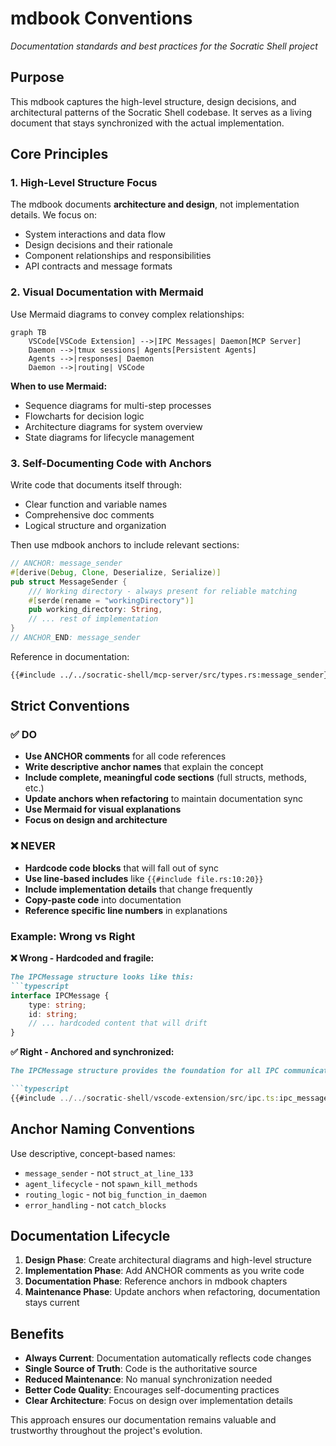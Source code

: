 # mdbook Conventions

*Documentation standards and best practices for the Socratic Shell project*

## Purpose

This mdbook captures the high-level structure, design decisions, and architectural patterns of the Socratic Shell codebase. It serves as a living document that stays synchronized with the actual implementation.

## Core Principles

### 1. High-Level Structure Focus

The mdbook documents **architecture and design**, not implementation details. We focus on:
- System interactions and data flow
- Design decisions and their rationale  
- Component relationships and responsibilities
- API contracts and message formats

### 2. Visual Documentation with Mermaid

Use Mermaid diagrams to convey complex relationships:

```mermaid
graph TB
    VSCode[VSCode Extension] -->|IPC Messages| Daemon[MCP Server]
    Daemon -->|tmux sessions| Agents[Persistent Agents]
    Agents -->|responses| Daemon
    Daemon -->|routing| VSCode
```

**When to use Mermaid:**
- Sequence diagrams for multi-step processes
- Flowcharts for decision logic
- Architecture diagrams for system overview
- State diagrams for lifecycle management

### 3. Self-Documenting Code with Anchors

Write code that documents itself through:
- Clear function and variable names
- Comprehensive doc comments
- Logical structure and organization

Then use mdbook anchors to include relevant sections:

```rust
// ANCHOR: message_sender
#[derive(Debug, Clone, Deserialize, Serialize)]
pub struct MessageSender {
    /// Working directory - always present for reliable matching
    #[serde(rename = "workingDirectory")]
    pub working_directory: String,
    // ... rest of implementation
}
// ANCHOR_END: message_sender
```

Reference in documentation:
```markdown
{{#include ../../socratic-shell/mcp-server/src/types.rs:message_sender}}
```

## Strict Conventions

### ✅ DO

- **Use ANCHOR comments** for all code references
- **Write descriptive anchor names** that explain the concept
- **Include complete, meaningful code sections** (full structs, methods, etc.)
- **Update anchors when refactoring** to maintain documentation sync
- **Use Mermaid for visual explanations**
- **Focus on design and architecture**

### ❌ NEVER

- **Hardcode code blocks** that will fall out of sync
- **Use line-based includes** like `{{#include file.rs:10:20}}`
- **Include implementation details** that change frequently
- **Copy-paste code** into documentation
- **Reference specific line numbers** in explanations

### Example: Wrong vs Right

**❌ Wrong - Hardcoded and fragile:**
```markdown
The IPCMessage structure looks like this:
```typescript
interface IPCMessage {
    type: string;
    id: string;
    // ... hardcoded content that will drift
}
```

**✅ Right - Anchored and synchronized:**
```markdown
The IPCMessage structure provides the foundation for all IPC communication:

```typescript
{{#include ../../socratic-shell/vscode-extension/src/ipc.ts:ipc_message}}
```

## Anchor Naming Conventions

Use descriptive, concept-based names:

- `message_sender` - not `struct_at_line_133`
- `agent_lifecycle` - not `spawn_kill_methods`  
- `routing_logic` - not `big_function_in_daemon`
- `error_handling` - not `catch_blocks`

## Documentation Lifecycle

1. **Design Phase**: Create architectural diagrams and high-level structure
2. **Implementation Phase**: Add ANCHOR comments as you write code
3. **Documentation Phase**: Reference anchors in mdbook chapters
4. **Maintenance Phase**: Update anchors when refactoring, documentation stays current

## Benefits

- **Always Current**: Documentation automatically reflects code changes
- **Single Source of Truth**: Code is the authoritative source
- **Reduced Maintenance**: No manual synchronization needed
- **Better Code Quality**: Encourages self-documenting practices
- **Clear Architecture**: Focus on design over implementation details

This approach ensures our documentation remains valuable and trustworthy throughout the project's evolution.
